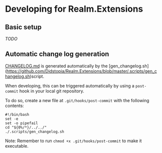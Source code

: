 # Developing for Realm.Extensions

## Basic setup

_TODO_

## Automatic change log generation

[CHANGELOG.md](https://github.com/Didstopia/Realm.Extensions/blob/master/CHANGELOG.md) is generated automatically by the [gen_changelog.sh] (https://github.com/Didstopia/Realm.Extensions/blob/master/.scripts/gen_changelog.sh)script.

When developing, this can be triggered automatically by using a `post-commit` hook in your local git repository.

To do so, create a new file at `.git/hooks/post-commit` with the following contents:
```
#!/bin/bash
set -e
set -o pipefail
cd "${0%/*}/../../"
./.scripts/gen_changelog.sh
```
Note: Remember to run `chmod +x .git/hooks/post-commit` to make it executable.